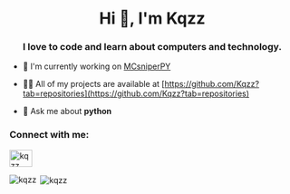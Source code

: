 <h1 align="center">Hi 👋, I'm Kqzz</h1>
<h3 align="center">I love to code and learn about computers and technology.</h3>

- 🔭 I'm currently working on [MCsniperPY](https://github.com/Kqzz/MCsniperPY)

- 👨‍💻 All of my projects are available at [https://github.com/Kqzz?tab=repositories](https://github.com/Kqzz?tab=repositories)

- 💬 Ask me about **python**

<p align="left">
<h3 align="left">Connect with me:</h3>
<a href="https://www.youtube.com/channel/UCbuxrzqy-Xsbyx9Fq42oP_A" target="blank"><img align="center" src="https://cdn.jsdelivr.net/npm/simple-icons@3.0.1/icons/youtube.svg" alt="kqzz" height="30" width="40" /></a>
</p>

<p><img align="left" src="https://github-readme-stats.vercel.app/api/top-langs/?username=kqzz&layout=compact&theme=onedark" alt="kqzz" /></p>

<p>&nbsp;<img align="center" src="https://github-readme-stats.vercel.app/api?username=kqzz&show_icons=true&theme=onedark" alt="kqzz" /></p>
